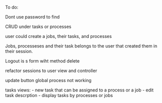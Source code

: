 To do:

Dont use password to find 

CRUD under tasks or processes

user could create a jobs, their tasks, and processes

Jobs, processeses and their task belongs to the user that created them in their session.

Logout is s form wiht method delete

refactor sessions to user view and controller

update button global process not working

tasks views: 
    - new task that can be assigned to a process or a job
    - edit task descrption
    - display tasks by processes or jobs

